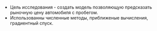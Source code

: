 * Цель исследования - создать модель позволяющую предсказать рыночную цену автомобиля с пробегом.
* Использованны численные методы, приближеные вычисления, градиентный спуск.
